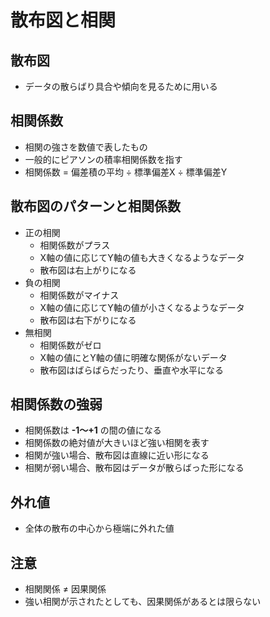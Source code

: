 # 散布図と相関

## 散布図
* データの散らばり具合や傾向を見るために用いる

## 相関係数
* 相関の強さを数値で表したもの
* 一般的にピアソンの積率相関係数を指す
* 相関係数 = 偏差積の平均 ÷ 標準偏差X ÷ 標準偏差Y

## 散布図のパターンと相関係数
* 正の相関
  * 相関係数がプラス
  * X軸の値に応じてY軸の値も大きくなるようなデータ
  * 散布図は右上がりになる
* 負の相関
  * 相関係数がマイナス
  * X軸の値に応じてY軸の値が小さくなるようなデータ
  * 散布図は右下がりになる
* 無相関
  * 相関係数がゼロ
  * X軸の値にとY軸の値に明確な関係がないデータ
  * 散布図はばらばらだったり、垂直や水平になる

## 相関係数の強弱
* 相関係数は __-1～+1__ の間の値になる
* 相関係数の絶対値が大きいほど強い相関を表す
* 相関が強い場合、散布図は直線に近い形になる
* 相関が弱い場合、散布図はデータが散らばった形になる

## 外れ値
* 全体の散布の中心から極端に外れた値

## 注意
* 相関関係 ≠ 因果関係
* 強い相関が示されたとしても、因果関係があるとは限らない